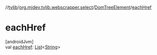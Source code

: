 //[tvlib](../../../index.md)/[org.mjdev.tvlib.webscrapper.select](../index.md)/[DomTreeElement](index.md)/[eachHref](each-href.md)

# eachHref

[androidJvm]\
val [eachHref](each-href.md): [List](https://kotlinlang.org/api/latest/jvm/stdlib/kotlin.collections/-list/index.html)&lt;[String](https://kotlinlang.org/api/latest/jvm/stdlib/kotlin/-string/index.html)&gt;
